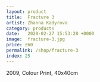 ```yaml
---
layout: product
title:  Fracture 3
artist: Zhanna Kadyrova
category: products
date:   2020-02-27 15:53:28 +0000
image:  fracture-3.jpg
price: £60
permalink: /shop/fracture-3
index: 25
---
```

2009, Colour Print, 40x40cm
